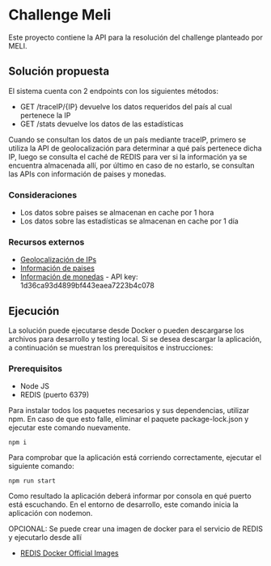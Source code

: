 # Challenge Meli

Este proyecto contiene la API para la resolución del challenge planteado por MELI.


## Solución propuesta

El sistema cuenta con 2 endpoints con los siguientes métodos: 

- GET /traceIP/{IP} devuelve los datos requeridos del país al cual pertenece la IP 
- GET /stats devuelve los datos de las estadísticas

Cuando se consultan los datos de un país mediante traceIP, primero se utiliza la API de geolocalización para determinar a qué país pertenece dicha IP, luego se consulta el caché de REDIS para ver si la información ya se encuentra almacenada allí, por último en caso de no estarlo, se consultan las APIs con información de paises y monedas.


### Consideraciones

- Los datos sobre paises se almacenan en cache por 1 hora
- Los datos sobre las estadísticas se almacenan en cache por 1 día


### Recursos externos
* [Geolocalización de IPs](https://ip2country.info/) 
* [Información de paises](https://ip2country.info/) 
* [Información de monedas](https://ip2country.info/) - API key: 1d36ca93d4899bf443eaea7223b4c078


## Ejecución

La solución puede ejecutarse desde Docker o pueden descargarse los archivos para desarrollo y testing local. Si se desea descargar la aplicación, a continuación se muestran los prerequisitos e instrucciones:

### Prerequisitos

- Node JS
- REDIS (puerto 6379)

Para instalar todos los paquetes necesarios y sus dependencias, utilizar npm. En caso de que esto falle, eliminar el paquete package-lock.json y ejecutar este comando nuevamente.

```
npm i
```

Para comprobar que la aplicación está corriendo correctamente, ejecutar el siguiente comando:

```
npm run start
```

Como resultado la aplicación deberá informar por consola en qué puerto está escuchando. En el entorno de desarrollo, este comando inicia la aplicación con nodemon. 

OPCIONAL:
Se puede crear una imagen de docker para el servicio de REDIS y ejecutarlo desde allí
- [REDIS Docker Official Images](https://hub.docker.com/_/redis)

